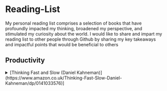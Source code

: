 # Reading-List
My personal reading list comprises a selection of books that have profoundly impacted my thinking, broadened my perspective, and stimulated my curiosity about the world. I would like to share and impart my reading list to other people through Github by sharing my key takeaways and impactful points that would be beneficial to others


## Productivity 

<details>
  <summary> [Thinking Fast and Slow (Daniel Kahneman)](https://www.amazon.co.uk/Thinking-Fast-Slow-Daniel-Kahneman/dp/0141033576)] </summary>

